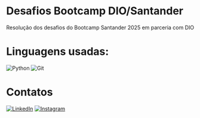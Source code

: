 # Desafios Bootcamp DIO/Santander
Resolução dos desafios do Bootcamp Santander 2025 em parceria com DIO

# Linguagens usadas:
![Python](https://img.shields.io/badge/python-3670A0?style=for-the-badge&logo=python&logoColor=ffdd54) 	![Git](https://img.shields.io/badge/GIT-E44C30?style=for-the-badge&logo=git&logoColor=white)

# Contatos
[![LinkedIn](https://img.shields.io/badge/LinkedIn-0077B5?style=for-the-badge&logo=linkedin&logoColor=white)](https://www.linkedin.com/in/sales-soft/) [![Instagram](https://img.shields.io/badge/-Instagram-%23E4405F?style=for-the-badge&logo=instagram&logoColor=white)](https://www.instagram.com/eusales07/)
